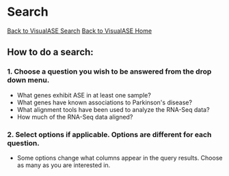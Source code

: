 # Search

[Back to VisualASE Search](http://myerslab.bu.edu/VisualASE?p=search)
[Back to VisualASE Home](http://myerslab.bu.edu/VisualASE)

## How to do a search:

### 1. Choose a question you wish to be answered from the drop down menu.

* What genes exhibit ASE in at least one sample?
* What genes have known associations to Parkinson's disease?
* What alignment tools have been used to analyze the RNA-Seq data?
* How much of the RNA-Seq data aligned?

### 2. Select options if applicable. Options are different for each question.

* Some options change what columns appear in the query results. Choose as many as you are interested in.
